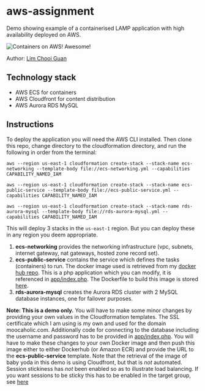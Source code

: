 # aws-assignment
Demo showing example of a containerised LAMP application with high availability deployed on AWS.

![Containers on AWS! Awesome!](https://raw.githubusercontent.com/minimice/aws-assignment/master/demo/demo.gif)

Author: [Lim Chooi Guan](https://www.linkedin.com/in/cgl88/)

## Technology stack

* AWS ECS for containers
* AWS Cloudfront for content distribution
* AWS Aurora RDS MySQL

## Instructions

To deploy the application you will need the AWS CLI installed.  Then clone this repo, change directory to the cloudformation directory, and run the following in order from the terminal:

```
aws --region us-east-1 cloudformation create-stack --stack-name ecs-networking --template-body file://ecs-networking.yml --capabilities CAPABILITY_NAMED_IAM
```
```
aws --region us-east-1 cloudformation create-stack --stack-name ecs-public-service --template-body file://ecs-public-service.yml --capabilities CAPABILITY_NAMED_IAM
```
```
aws --region us-east-1 cloudformation create-stack --stack-name rds-aurora-mysql --template-body file://rds-aurora-mysql.yml --capabilities CAPABILITY_NAMED_IAM
```
This will deploy 3 stacks in the `us-east-1` region.  But you can deploy these in any region you deem appropriate.

1. **ecs-networking** provides the networking infrastructure (vpc, subnets, internet gateway, nat gateways, hosted zone record set).
2. **ecs-public-service** contains the service which defines the tasks (containers) to run.  The docker image used is retrieved from my [docker hub repo](https://hub.docker.com/r/minimice/php-app).  This is a php application which you can modify, it is referenced in [app/index.php](https://github.com/minimice/aws-assignment/blob/master/app/src/index.php).  The Dockerfile to build this image is stored [here](https://github.com/minimice/aws-assignment/blob/master/app/Dockerfile).
3. **rds-aurora-mysql** creates the Aurora RDS cluster with 2 MySQL database instances, one for failover purposes.

**Note: This is a demo only.**  You will have to make some minor changes by providing your own values in the Cloudformation templates.  The SSL certificate which I am using is  my own and used for the domain moocaholic.com.  Additionally code for connecting to the database including the username and password has to be provided in [app/index.php](https://github.com/minimice/aws-assignment/blob/master/app/src/index.php).  You will have to make these changes to your own Docker image and then push this image either to either Dockerhub (or Amazon ECR) and provide the URL to the **ecs-public-service** template.  Note that the retrieval of the image of baby yoda in this demo is using Cloudfront, but that is *not* automated.  Session stickiness has *not* been enabled so as to illustrate load balancing.  If you want sessions to be sticky this has to be enabled in the target group, see [here](https://docs.aws.amazon.com/elasticloadbalancing/latest/application/load-balancer-target-groups.html#sticky-sessions)
